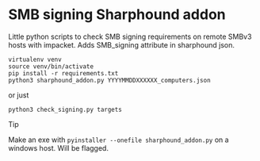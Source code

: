 # SMB signing Sharphound addon
 Little python scripts to check SMB signing requirements on remote SMBv3 hosts with impacket. Adds SMB_signing attribute in sharphound json. 
```
virtualenv venv
source venv/bin/activate
pip install -r requirements.txt
python3 sharphound_addon.py YYYYMMDDXXXXXX_computers.json
```
or just
```
python3 check_signing.py targets
```
> [!TIP]
> Make an exe with `pyinstaller --onefile sharphound_addon.py` on a windows host. Will be flagged.
